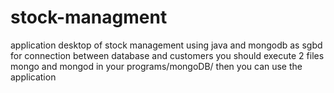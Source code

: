# stock-managment
application desktop of stock management using java and mongodb as sgbd 
for connection between database and customers you should execute 2 files  
mongo   and  mongod in your programs/mongoDB/ 
then you can use the application 
